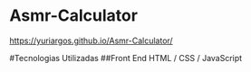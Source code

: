 # Asmr-Calculator

https://yuriargos.github.io/Asmr-Calculator/

#Tecnologias Utilizadas
##Front End
HTML / CSS / JavaScript
